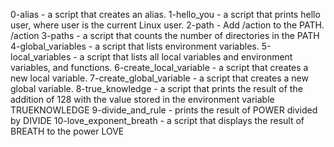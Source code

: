 0-alias - a script that creates an alias.
1-hello_you - a script that prints hello user, where user is the current Linux user.
2-path - Add /action to the PATH. /action
3-paths -  a script that counts the number of directories in the PATH
4-global_variables - a script that lists environment variables.
5-local_variables - a script that lists all local variables and environment variables, and functions.
6-create_local_variable - a script that creates a new local variable.
7-create_global_variable -  a script that creates a new global variable.
8-true_knowledge -  a script that prints the result of the addition of 128 with the value stored in the environment variable TRUEKNOWLEDGE
9-divide_and_rule - prints the result of POWER divided by DIVIDE
10-love_exponent_breath -  a script that displays the result of BREATH to the power LOVE
